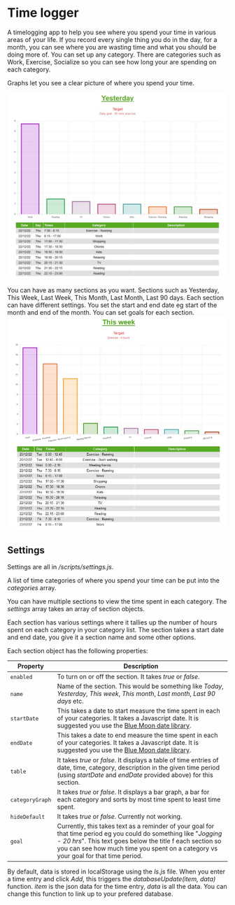 # Time logger

A timelogging app to help you see where you spend your time in various areas of your life.
If you record every single thing you do in the day, for a month, you can see where you are wasting time and what you should be doing more of.
You can set up any category. There are categories such as Work, Exercise, Socialize so you can see how long your are spending on each category.

Graphs let you see a clear picture of where you spend your time.

![Yesterday graph](./img/yesterday.jpg)


You can have as many sections as you want. Sections such as Yesterday, This Week, Last Week, This Month, Last Month, Last 90 days. Each section can have different settings. You set the start and end date eg start of the month and end of the month. You can set goals for each section.
![This week graph](./img/this-week.jpg)


## Settings
Settings are all in */scripts/settings.js*.  
  
A list of time categories of where you spend your time can be put into the *categories* array.

You can have multiple sections to view the time spent in each category.
The *settings* array takes an array of section objects. 

Each section has various settings where it tallies up the number of hours spent on each category in your category list. The section takes a start date and end date, you give it a section name and some other options.

Each section object has the following properties:  


| Property                     | Description                                                                                                |
| ------------------------------- | --------------------------------------------------------------------------------------------------------------------------------------------------------------------------------------------------------------------------------------------------------------------------------- |
| `enabled`         | To turn on or off the section. It takes *true* or *false*.                                                                                                                                   |
| `name`         | Name of the section. This would be something like *Today*, *Yesterday*, *This week*, *This month*, *Last month*, *Last 90 days* etc.                                                                                                                                            |
| `startDate`         | This takes a date to start measure the time spent in each of your categories. It takes a Javascript date. It is suggested you use the [Blue Moon date library](https://github.com/chrisjwaddell/blue-moon).                                                              |
| `endDate`         | This takes a date to end measure the time spent in each of your categories.  It takes a Javascript date. It is suggested you use the [Blue Moon date library](https://github.com/chrisjwaddell/blue-moon).                                          |
| `table`         | It takes *true* or *false*. It displays a table of time entries of date, time, category, description in the given time period (using *startDate* and *endDate* provided above) for this section.                                                                                                                       |
| `categoryGraph`         | It takes *true* or *false*. It displays a bar graph, a bar for each category and sorts by most time spent to least time spent.                                                                                                                              |
| `hideDefault`         | It takes *true* or *false*. Currently not working.                                                                                                                                  |
| `goal`         | Currently, this takes text as a reminder of your goal for that time period eg you could do something like "*Jogging - 20 hrs*". This text goes below the title f each section so you can see how much time you spent on a category vs your goal for that time period.                                                                                                                                               |


By default, data is stored in localStorage using the *ls.js* file.
When you enter a time entry and click *Add*, this triggers the 
*databaseUpdate(item, data)* function.
*item* is the json data for the time entry, *data* is all the data.
You can change this function to link up to your prefered database.





